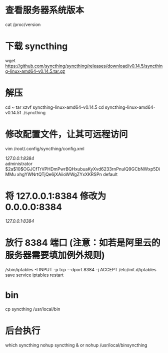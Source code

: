 # 查看服务器系统版本
cat /proc/version 

# 下载 syncthing
wget https://github.com/syncthing/syncthing/releases/download/v0.14.5/syncthing-linux-amd64-v0.14.5.tar.gz

# 解压
cd ~
tar xzvf syncthing-linux-amd64-v0.14.5
cd syncthing-linux-amd64-v0.14.51
./syncthing

# 修改配置文件，让其可远程访问
vim /root/.config/syncthing/config.xml

<gui enabled="true" tls="false" debugging="false">
    <address>127.0.0.1:8384</address>
    <user>administrator</user>
    <password>$2a$10$OGJCfTrVPHDmPwrBQHxubuaKyXvd6233rnPnuIQ9GCbNWxp5DiMMu</password>
    <apikey>xhgYWNrtQTjQe6jXAiioWWgZYxXKRSPn</apikey>
    <theme>default</theme>
</gui>

# 将 127.0.0.1:8384 修改为 0.0.0.0:8384
<address>127.0.0.1:8384</address>

# 放行 8384 端口 (注意：如若是阿里云的服务器需要填加例外规则)
/sbin/iptables -I INPUT -p tcp --dport 8384 -j ACCEPT
/etc/init.d/iptables save
service iptables restart

# bin
cp syncthing /usr/local/bin

# 后台执行
which syncthing 
nohup syncthing & or nohup /usr/local/binsyncthing
